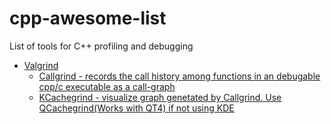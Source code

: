 # cpp-awesome-list
List of tools for C++ profiling and debugging 

 * [Valgrind](http://valgrind.org/docs/manual/quick-start.html#quick-start.intro)
   * [Callgrind - records the call history among functions in an debugable cpp/c executable as a call-graph](http://valgrind.org/docs/manual/cl-manual.html)
   * [KCachegrind - visualize graph genetated by Callgrind. Use QCachegrind(Works with QT4) if not using KDE](https://kcachegrind.github.io/html/Home.html)
